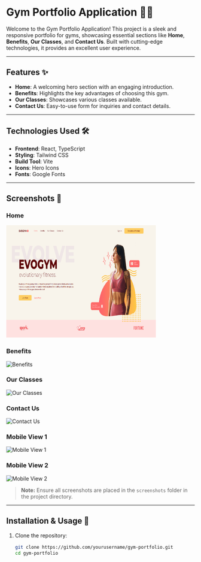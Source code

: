 # Gym Portfolio Application 🏋️‍♂️

Welcome to the Gym Portfolio Application! This project is a sleek and responsive portfolio for gyms, showcasing essential sections like **Home**, **Benefits**, **Our Classes**, and **Contact Us**. Built with cutting-edge technologies, it provides an excellent user experience.

---

## Features ✨

- **Home**: A welcoming hero section with an engaging introduction.
- **Benefits**: Highlights the key advantages of choosing this gym.
- **Our Classes**: Showcases various classes available.
- **Contact Us**: Easy-to-use form for inquiries and contact details.

---

## Technologies Used 🛠️

- **Frontend**: React, TypeScript
- **Styling**: Tailwind CSS
- **Build Tool**: Vite
- **Icons**: Hero Icons
- **Fonts**: Google Fonts

---

## Screenshots 📸

### Home
<img src="screenshots/screenshot1.png" alt="Home" width="400" height="300">

### Benefits
<img src="./screenshots/benefits.png" alt="Benefits" width="400" height="300">

### Our Classes
<img src="./screenshots/classes.png" alt="Our Classes" width="400" height="300">

### Contact Us
<img src="./screenshots/contact.png" alt="Contact Us" width="400" height="300">

### Mobile View 1
<img src="./screenshots/mobile1.png" alt="Mobile View 1" width="400" height="300">

### Mobile View 2
<img src="./screenshots/mobile2.png" alt="Mobile View 2" width="400" height="300">

> **Note:** Ensure all screenshots are placed in the `screenshots` folder in the project directory.

---

## Installation & Usage 🚀

1. Clone the repository:
   ```bash
   git clone https://github.com/yourusername/gym-portfolio.git
   cd gym-portfolio

